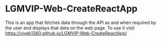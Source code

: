 # LGMVIP-Web-CreateReactApp
This is an app that fetches data through the API as and when required by the user and displays that data on the web page.
To use it visit https://vivek1360.github.io/LGMVIP-Web-CreateReactApp/
